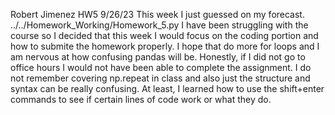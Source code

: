 Robert Jimenez HW5 9/26/23
This week I just guessed on my forecast. 
../../Homework_Working/Homework_5.py
I have been struggling with the course so I decided that this week I would focus on the coding portion and how to submite the homework properly. I hope that do more for loops and I am nervous at how confusing pandas will be. Honestly, if I did not go to office hours I would not have been able to complete the assignment. I do not remember covering np.repeat in class and also just the structure and syntax can be really confusing. At least, I learned how to use the shift+enter commands to see if certain lines of code work or what they do. 